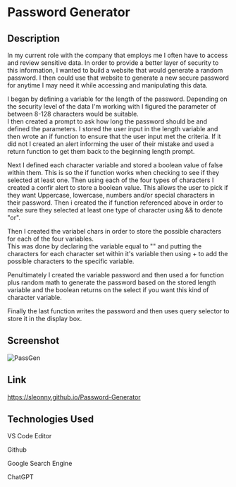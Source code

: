 # Password Generator

## Description

In my current role with the company that employs me I often have to access and review sensitive data.
In order to provide a better layer of security to this information, I wanted to build a website that
would generate a random password.  I then could use that website to generate a new secure password
for anytime I may need it while accessing and manipulating this data.

I began by defining a variable for the length of the password.  Depending on the security level of 
the data I'm working with I figured the parameter of between 8-128 characters would be suitable.  
I then created a prompt to ask how long the password should be and defined the parameters.  I stored
the user input in the length variable and then wrote an if function to ensure that the user input
met the criteria.  If it did not I created an alert informing the user of their mistake and used a return 
function to get them back to the beginning length prompt.

Next I defined each character variable and stored a boolean value of false within them.  This is so 
the if function works when checking to see if they selected at least one.  Then using each of the four
types of characters I created a confir alert to store a boolean value.  This allows the user to pick if they
want Uppercase, lowercase, numbers and/or special characters in their password.  Then i created the if function 
referenced above in order to make sure they selected at least one type of character using && to denote "or".

Then I created the variabel chars in order to store the possible characters for each of the four variables.  
This was done by declaring the variable equal to "" and putting the characters for each character set within
it's variable then using + to add the possible characters to the specific variable.

Penultimately I created the variable password and then used a for function plus random math to generate
the password based on the stored length variable and the boolean returns on the select if you want this 
kind of character variable.  

Finally the last function writes the password and then uses query selector to store it in the display
box.  

## Screenshot

![PassGen](https://user-images.githubusercontent.com/122305724/221269686-f5c44cd1-a12d-4efe-a59e-215ccfc28da7.png)

## Link

https://sleonny.github.io/Password-Generator

## Technologies Used

VS Code Editor  

Github  

Google Search Engine  

ChatGPT  

